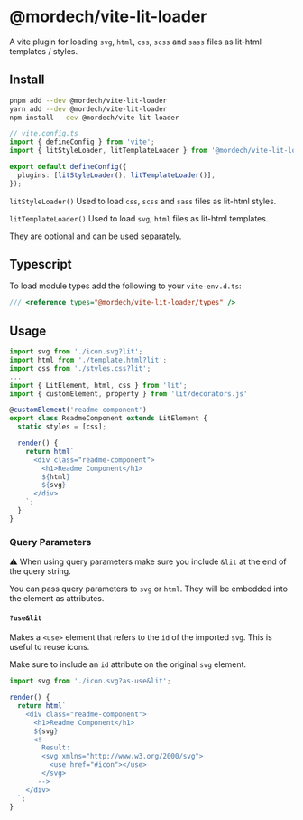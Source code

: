 # @mordech/vite-lit-loader

A vite plugin for loading `svg`, `html`, `css`, `scss` and `sass` files as lit-html templates / styles.

## Install

```bash
pnpm add --dev @mordech/vite-lit-loader
yarn add --dev @mordech/vite-lit-loader
npm install --dev @mordech/vite-lit-loader
```

```ts
// vite.config.ts
import { defineConfig } from 'vite';
import { litStyleLoader, litTemplateLoader } from '@mordech/vite-lit-loader';

export default defineConfig({
  plugins: [litStyleLoader(), litTemplateLoader()],
});
```

`litStyleLoader()` Used to load `css`, `scss` and `sass` files as lit-html styles.

`litTemplateLoader()` Used to load `svg`, `html` files as lit-html templates.

They are optional and can be used separately.

## Typescript

To load module types add the following to your `vite-env.d.ts`:

```ts
/// <reference types="@mordech/vite-lit-loader/types" />
```

## Usage

```ts
import svg from './icon.svg?lit';
import html from './template.html?lit';
import css from './styles.css?lit';
...
import { LitElement, html, css } from 'lit';
import { customElement, property } from 'lit/decorators.js'

@customElement('readme-component')
export class ReadmeComponent extends LitElement {
  static styles = [css];

  render() {
    return html`
      <div class="readme-component">
        <h1>Readme Component</h1>
        ${html}
        ${svg}
      </div>
    `;
  }
}
```

### Query Parameters

⚠️ When using query parameters make sure you include `&lit` at the end of the query string.

You can pass query parameters to `svg` or `html`. They will be embedded into the element as attributes.

#### `?use&lit`

Makes a `<use>` element that refers to the `id` of the imported `svg`. This is useful to reuse icons.

Make sure to include an `id` attribute on the original `svg` element.

```ts
import svg from './icon.svg?as-use&lit';

render() {
  return html`
    <div class="readme-component">
      <h1>Readme Component</h1>
      ${svg}
      <!--
        Result:
        <svg xmlns="http://www.w3.org/2000/svg">
          <use href="#icon"></use>
        </svg>
       -->
    </div>
  `;
}
```
